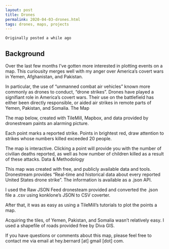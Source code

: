 ```yaml
---
layout: post
title: Drones
permalink: 2020-04-03-drones.html
tags: drones, maps, projects
---
```


`Originally posted a while ago` 

## Background

Over the last few months I’ve gotten more interested in plotting events on a map. This curiousity merges well with my anger over America’s covert wars in Yemen, Afghanistan, and Pakistan.

In particular, the use of “unmanned combat air vehicles” known more commonly as drones to conduct, “drone strikes”. Drones have played a signifiant role in America’s covert wars. Their use on the battlefield has either been directly responsible, or aided air strikes in remote parts of Yemen, Pakistan, and Somalia.
The Map

The map below, created with TileMill, Mapbox, and data provided by dronestream paints an alarming picture.

Each point marks a reported strike. Points in brightest red, draw attention to strikes whose numbers killed exceeded 20 people.

The map is interactive. Clicking a point will provide you with the number of civilian deaths reported, as well as how number of children killed as a result of these attacks.
Data & Methodology

This map was created with free, and publicly available data and tools. Dronestream provides “Real-time and historical data about every reported United States drone strike”. The information is available as a .json API.

I used the Raw JSON Feed dronesteam provided and converted the .json file a .csv using konklone’s JSON to CSV coverter.

After that, it was as easy as using a TileMill’s tutorials to plot the points a map.

Acquiring the tiles, of Yemen, Pakistan, and Somalia wasn’t relatively easy. I used a shapefile of roads provided free by Diva GIS.

If you have questions or comments about this map, please feel free to contact me via email at hey.bernard [at] gmail [dot] com.
